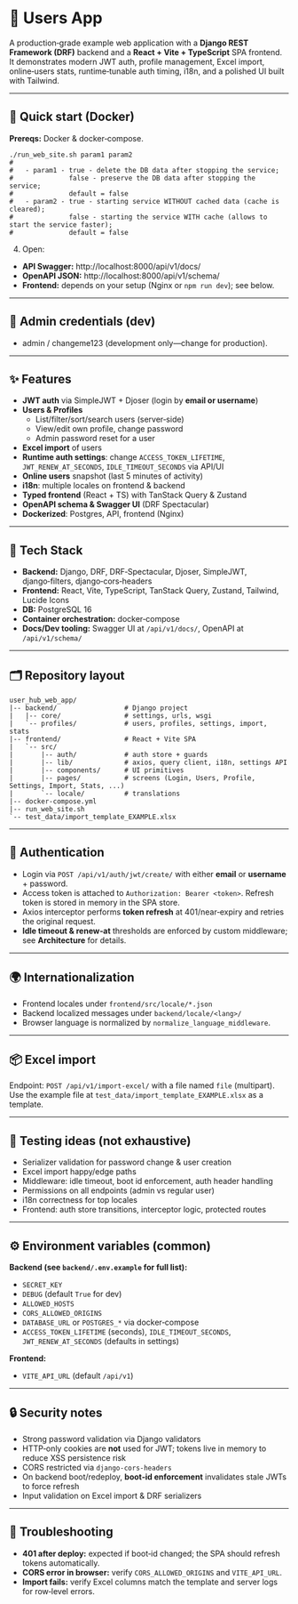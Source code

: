 # 👥 Users App

A production‑grade example web application with a **Django REST Framework (DRF)** backend and a **React + Vite + TypeScript** SPA frontend.  
It demonstrates modern JWT auth, profile management, Excel import, online‑users stats, runtime‑tunable auth timing, i18n, and a polished UI built with Tailwind.

---

## 🚀 Quick start (Docker)

**Prereqs:** Docker & docker‑compose.

```
./run_web_site.sh param1 param2
#
#   - param1 - true - delete the DB data after stopping the service;
#              false - preserve the DB data after stopping the service;
#              default = false
#   - param2 - true - starting service WITHOUT cached data (cache is cleared);
#              false - starting the service WITH cache (allows to start the service faster);
#              default = false
```

4) Open:
- **API Swagger:** http://localhost:8000/api/v1/docs/
- **OpenAPI JSON:** http://localhost:8000/api/v1/schema/
- **Frontend:** depends on your setup (Nginx or `npm run dev`); see below.

---

## 🔑 Admin credentials (dev)
- admin / changeme123 (development only—change for production).

---

## ✨ Features

- **JWT auth** via SimpleJWT + Djoser (login by **email or username**)
- **Users & Profiles**
  - List/filter/sort/search users (server‑side)
  - View/edit own profile, change password
  - Admin password reset for a user
- **Excel import** of users
- **Runtime auth settings**: change `ACCESS_TOKEN_LIFETIME`, `JWT_RENEW_AT_SECONDS`, `IDLE_TIMEOUT_SECONDS` via API/UI
- **Online users** snapshot (last 5 minutes of activity)
- **i18n**: multiple locales on frontend & backend
- **Typed frontend** (React + TS) with TanStack Query & Zustand
- **OpenAPI schema & Swagger UI** (DRF Spectacular)
- **Dockerized**: Postgres, API, frontend (Nginx)

---

## 🧰 Tech Stack

- **Backend:** Django, DRF, DRF‑Spectacular, Djoser, SimpleJWT, django‑filters, django‑cors‑headers
- **Frontend:** React, Vite, TypeScript, TanStack Query, Zustand, Tailwind, Lucide Icons
- **DB:** PostgreSQL 16
- **Container orchestration:** docker‑compose
- **Docs/Dev tooling:** Swagger UI at `/api/v1/docs/`, OpenAPI at `/api/v1/schema/`

---

## 🗂️ Repository layout

```
user_hub_web_app/
|-- backend/                 # Django project
|   |-- core/                # settings, urls, wsgi
|   `-- profiles/            # users, profiles, settings, import, stats
|-- frontend/                # React + Vite SPA
|   `-- src/
|       |-- auth/            # auth store + guards
|       |-- lib/             # axios, query client, i18n, settings API
|       |-- components/      # UI primitives
|       |-- pages/           # screens (Login, Users, Profile, Settings, Import, Stats, ...)
|       `-- locale/          # translations
|-- docker-compose.yml
|-- run_web_site.sh
`-- test_data/import_template_EXAMPLE.xlsx
```

---

## 🔐 Authentication

- Login via `POST /api/v1/auth/jwt/create/` with either **email** or **username** + password.
- Access token is attached to `Authorization: Bearer <token>`. Refresh token is stored in memory in the SPA store.
- Axios interceptor performs **token refresh** at 401/near‑expiry and retries the original request.
- **Idle timeout & renew‑at** thresholds are enforced by custom middleware; see **Architecture** for details.

---

## 🌍 Internationalization

- Frontend locales under `frontend/src/locale/*.json`
- Backend localized messages under `backend/locale/<lang>/`
- Browser language is normalized by `normalize_language_middleware`.

---

## 📦 Excel import

Endpoint: `POST /api/v1/import-excel/` with a file named `file` (multipart).  
Use the example file at `test_data/import_template_EXAMPLE.xlsx` as a template.

---

## 🧪 Testing ideas (not exhaustive)

- Serializer validation for password change & user creation
- Excel import happy/edge paths
- Middleware: idle timeout, boot id enforcement, auth header handling
- Permissions on all endpoints (admin vs regular user)
- i18n correctness for top locales
- Frontend: auth store transitions, interceptor logic, protected routes

---

## ⚙️ Environment variables (common)

**Backend (see `backend/.env.example` for full list):**
- `SECRET_KEY`
- `DEBUG` (default `True` for dev)
- `ALLOWED_HOSTS`
- `CORS_ALLOWED_ORIGINS`
- `DATABASE_URL` or `POSTGRES_*` via docker‑compose
- `ACCESS_TOKEN_LIFETIME` (seconds), `IDLE_TIMEOUT_SECONDS`, `JWT_RENEW_AT_SECONDS` (defaults in settings)

**Frontend:**
- `VITE_API_URL` (default `/api/v1`)

---

## 🔒 Security notes

- Strong password validation via Django validators
- HTTP‑only cookies are **not** used for JWT; tokens live in memory to reduce XSS persistence risk
- CORS restricted via `django‑cors‑headers`
- On backend boot/redeploy, **boot‑id enforcement** invalidates stale JWTs to force refresh
- Input validation on Excel import & DRF serializers

---

## 🧭 Troubleshooting

- **401 after deploy:** expected if boot‑id changed; the SPA should refresh tokens automatically.
- **CORS error in browser:** verify `CORS_ALLOWED_ORIGINS` and `VITE_API_URL`.
- **Import fails:** verify Excel columns match the template and server logs for row‑level errors.
